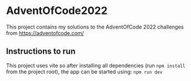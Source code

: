 # AdventOfCode2022

This project contains my solutions to the AdventOfCode 2022 challenges from https://adventofcode.com/

## Instructions to run

This project uses vite so after installing all dependencies (run `npm install` from the project root), the app can be started using: `npm run dev`
